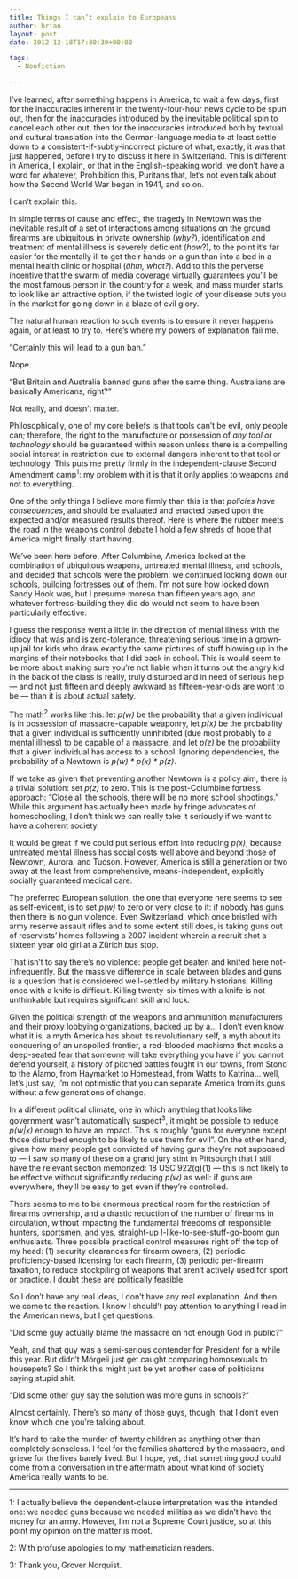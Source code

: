 ```yaml
---
title: Things I can’t explain to Europeans
author: brian
layout: post
date: 2012-12-18T17:30:30+00:00

tags:
  - Nonfiction

---
```

I&#8217;ve learned, after something happens in America, to wait a few days, first for the inaccuracies inherent in the twenty-four-hour news cycle to be spun out, then for the inaccuracies introduced by the inevitable political spin to cancel each other out, then for the inaccuracies introduced both by textual and cultural translation into the German-language media to at least settle down to a consistent-if-subtly-incorrect picture of what, exactly, it was that just happened, before I try to discuss it here in Switzerland. This is different in America, I explain, or that in the English-speaking world, we don&#8217;t have a word for whatever, Prohibition this, Puritans that, let&#8217;s not even talk about how the Second World War began in 1941, and so on.

I can&#8217;t explain this.
  
<!--more-->


  
In simple terms of cause and effect, the tragedy in Newtown was the inevitable result of a set of interactions among situations on the ground: firearms are ubiquitous in private ownership (_why?_), identification and treatment of mental illness is severely deficient (_how_?), to the point it&#8217;s far easier for the mentally ill to get their hands on a gun than into a bed in a mental health clinic or hospital (_ähm, what?_). Add to this the perverse incentive that the swarm of media coverage virtually guarantees you&#8217;ll be the most famous person in the country for a week, and mass murder starts to look like an attractive option, if the twisted logic of your disease puts you in the market for going down in a blaze of evil glory.

The natural human reaction to such events is to ensure it never happens again, or at least to try to. Here&#8217;s where my powers of explanation fail me.

&#8220;Certainly this will lead to a gun ban.&#8221;

Nope.

&#8220;But Britain and Australia banned guns after the same thing. Australians are basically Americans, right?&#8221;

Not really, and doesn&#8217;t matter.

Philosophically, one of my core beliefs is that tools can&#8217;t be evil, only people can; therefore, the right to the manufacture or possession of _any tool or technology_ should be guaranteed within reason unless there is a compelling social interest in restriction due to external dangers inherent to that tool or technology. This puts me pretty firmly in the independent-clause Second Amendment camp<sup>1</sup>: my problem with it is that it only applies to weapons and not to everything.

One of the only things I believe more firmly than this is that _policies have consequences_, and should be evaluated and enacted based upon the expected and/or measured results thereof. Here is where the rubber meets the road in the weapons control debate I hold a few shreds of hope that America might finally start having.

We&#8217;ve been here before. After Columbine, America looked at the combination of ubiquitous weapons, untreated mental illness, and schools, and decided that schools were the problem: we continued locking down our schools, building fortresses out of them. I&#8217;m not sure how locked down Sandy Hook was, but I presume moreso than fifteen years ago, and whatever fortress-building they did do would not seem to have been particularly effective.

I guess the response went a little in the direction of mental illness with the idiocy that was and is zero-tolerance, threatening serious time in a grown-up jail for kids who draw exactly the same pictures of stuff blowing up in the margins of their notebooks that I did back in school. This is would seem to be more about making sure you&#8217;re not liable when it turns out the angry kid in the back of the class is really, truly disturbed and in need of serious help — and not just fifteen and deeply awkward as fifteen-year-olds are wont to be — than it is about actual safety.

The math<sup>2</sup> works like this: let _p(w)_ be the probability that a given individual is in possession of massacre-capable weaponry, let _p(x)_ be the probability that a given individual is sufficiently uninhibited (due most probably to a mental illness) to be capable of a massacre, and let _p(z)_ be the probability that a given individual has access to a school. Ignoring dependencies, the probability of a Newtown is _p(w) \* p(x) \* p(z)_.

If we take as given that preventing another Newtown is a policy aim, there is a trivial solution: set _p(z)_ to zero. This is the post-Columbine fortress approach: &#8220;Close all the schools, there will be no more school shootings.&#8221; While this argument has actually been made by fringe advocates of homeschooling, I don&#8217;t think we can really take it seriously if we want to have a coherent society.

It would be great if we could put serious effort into reducing _p(x)_, because untreated mental illness has social costs well above and beyond those of Newtown, Aurora, and Tucson. However, America is still a generation or two away at the least from comprehensive, means-independent, explicitly socially guaranteed medical care.

The preferred European solution, the one that everyone here seems to see as self-evident, is to set _p(w)_ to zero or very close to it: if nobody has guns then there is no gun violence. Even Switzerland, which once bristled with army reserve assault rifles and to some extent still does, is taking guns out of reservists&#8217; homes following a 2007 incident wherein a recruit shot a sixteen year old girl at a Zürich bus stop.

That isn&#8217;t to say there&#8217;s no violence: people get beaten and knifed here not-infrequently. But the massive difference in scale between blades and guns is a question that is considered well-settled by military historians. Killing once with a knife is difficult. Killing twenty-six times with a knife is not unthinkable but requires significant skill and luck.

Given the political strength of the weapons and ammunition manufacturers and their proxy lobbying organizations, backed up by a&#8230; I don&#8217;t even know what it is, a myth America has about its revolutionary self, a myth about its conquering of an unspoiled frontier, a red-blooded machismo that masks a deep-seated fear that someone will take everything you have if you cannot defend yourself, a history of pitched battles fought in our towns, from Stono to the Alamo, from Haymarket to Homestead, from Watts to Katrina&#8230; well, let&#8217;s just say, I&#8217;m not optimistic that you can separate America from its guns without a few generations of change.

In a different political climate, one in which anything that looks like government wasn&#8217;t automatically suspect<sup>3</sup>, it might be possible to reduce _p(w|x)_ enough to have an impact. This is roughly &#8220;guns for everyone except those disturbed enough to be likely to use them for evil&#8221;. On the other hand, given how many people get convicted of having guns they&#8217;re not supposed to — I saw so many of these on a grand jury stint in Pittsburgh that I still have the relevant section memorized: 18 USC 922(g)(1) — this is not likely to be effective without significantly reducing _p(w)_ as well: if guns are everywhere, they&#8217;ll be easy to get even if they&#8217;re controlled.

There seems to me to be enormous practical room for the restriction of firearms ownership, and a drastic reduction of the number of firearms in circulation, without impacting the fundamental freedoms of responsible hunters, sportsmen, and yes, straight-up I-like-to-see-stuff-go-boom gun enthusiasts. Three possible practical control measures right off the top of my head: (1) security clearances for firearm owners, (2) periodic proficiency-based licensing for each firearm, (3) periodic per-firearm taxation, to reduce stockpiling of weapons that aren&#8217;t actively used for sport or practice. I doubt these are politically feasible.

So I don&#8217;t have any real ideas, I don&#8217;t have any real explanation. And then we come to the reaction. I know I should&#8217;t pay attention to anything I read in the American news, but I get questions.

&#8220;Did some guy actually blame the massacre on not enough God in public?&#8221;

Yeah, and that guy was a semi-serious contender for President for a while this year. But didn&#8217;t Mörgeli just get caught comparing homosexuals to housepets? So I think this might just be yet another case of politicians saying stupid shit.

&#8220;Did some other guy say the solution was more guns in schools?&#8221;

Almost certainly. There&#8217;s so many of those guys, though, that I don&#8217;t even know which one you&#8217;re talking about.

It&#8217;s hard to take the murder of twenty children as anything other than completely senseless. I feel for the families shattered by the massacre, and grieve for the lives barely lived. But I hope, yet, that something good could come from a conversation in the aftermath about what kind of society America really wants to be.

* * *

1: I actually believe the dependent-clause interpretation was the intended one: we needed guns because we needed militias as we didn&#8217;t have the money for an army. However, I&#8217;m not a Supreme Court justice, so at this point my opinion on the matter is moot.

2: With profuse apologies to my mathematician readers.

3: Thank you, Grover Norquist.
